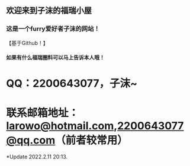 ## 欢迎来到子沫的福瑞小屋
### 这是一个furry爱好者子沫的网站！
【基于Github！】
#### 如果有什么福瑞圈料可以马上告诉本人哦！
# QQ：2200643077，子沫~
# 联系邮箱地址：larowo@hotmail.com,2200643077@qq.com（前者较常用）
*Update 2022.2.11 20:13.
